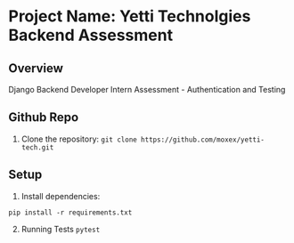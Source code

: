 # Project Name: Yetti Technolgies Backend Assessment

## Overview

Django Backend Developer Intern Assessment - Authentication and Testing

## Github Repo

1.  Clone the repository:
    `git clone https://github.com/moxex/yetti-tech.git`

## Setup

1. Install dependencies:

`pip install -r requirements.txt`

2. Running Tests
   `pytest`
